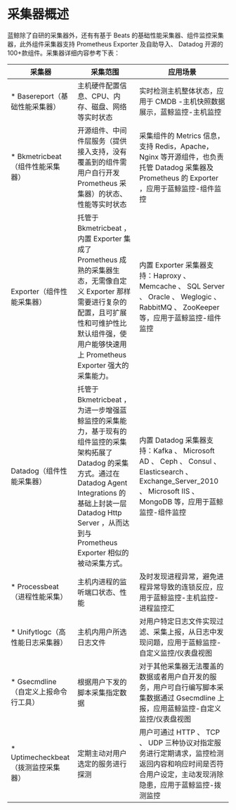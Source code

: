 # 采集器概述

蓝鲸除了自研的采集器外，还有有基于 Beats 的基础性能采集器、组件监控采集器，此外组件采集器支持 Prometheus Exporter 及自助导入、 Datadog 开源的 100+款组件。采集器详细内容参考下表：


| 采集器                               | 采集范围                                                                                                                                                                                                                                  | 应用场景                                                                                                                                                          |
| ------------------------------------ | ----------------------------------------------------------------------------------------------------------------------------------------------------------------------------------------------------------------------------------------- | ----------------------------------------------------------------------------------------------------------------------------------------------------------------- |
| * Basereport（基础性能采集器）       | 主机硬件配置信息、CPU、内存、磁盘、网络等实时状态                                                                                                                                                                                         | 实时检测主机整体状态，应用于 CMDB -主机快照数据展示，蓝鲸监控-主机监控                                                                                             |
| * Bkmetricbeat（组件性能采集器）     | 开源组件、中间件层服务（提供接入支持，没有覆盖到的组件需用户自行开发 Prometheus 采集器）的状态、性能等实时状态                                                                                                                            | 采集组件的 Metrics 信息，支持 Redis，Apache，Nginx 等开源组件，也负责托管 Datadog 采集器及 Prometheus 的 Exporter ，应用于蓝鲸监控-组件监控                         |
| Exporter（组件性能采集器）           | 托管于 Bkmetricbeat ，内置 Exporter 集成了 Prometheus 成熟的采集器生态，无需像自定义 Exporter 那样需要进行复杂的配置，且可扩展性和可维护性比默认组件强，使用户能够快速用上 Prometheus Exporter 强大的采集能力。                           | 内置 Exporter 采集器支持：Haproxy 、 Memcache 、 SQL Server 、 Oracle 、 Weglogic 、 RabbitMQ  、 ZooKeeper 等，应用于蓝鲸监控-组件监控                           |
| Datadog（组件性能采集器）            | 托管于 Bkmetricbeat ，为进一步增强蓝鲸监控的采集能力，基于现有的组件监控的采集架构拓展了 Datadog 的采集方式。通过在 Datadog Agent Integrations 的基础上封装一层 Datadog Http Server ，从而达到与 Prometheus Exporter 相似的被动采集方式。 | 内置 Datadog 采集器支持：Kafka 、 Microsoft AD 、 Ceph 、 Consul 、 Elasticsearch 、 Exchange_Server_2010 、 Microsoft IIS 、 MongoDB 等，应用于蓝鲸监控-组件监控 |
| * Processbeat（进程性能采集）        | 主机内进程的监听端口状态、性能                                                                                                                                                                                                            | 及时发现进程异常，避免进程异常导致的连锁反应，应用于蓝鲸监控-主机监控-进程监控汇                                                                                  |
| * Unifytlogc（高性能日志采集器）     | 主机内用户所选日志文件                                                                                                                                                                                                                    | 对用户特定日志文件实现过滤、采集上报，从日志中发现问题，应用于蓝鲸监控-自定义监控/仪表盘视图                                                                      |
| * Gsecmdline（自定义上报命令行工具） | 根据用户下发的脚本采集指定数据                                                                                                                                                                                                            | 对于其他采集器无法覆盖的数据或者用户自开发的服务，用户可自行编写脚本采集数据通过 Gsecmdline 上报，应用蓝鲸监控-自定义监控/仪表盘视图                              |
| * Uptimecheckbeat（拨测监控采集器）  | 定期主动对用户选定的服务进行探测                                                                                                                                                                                                          | 用户可通过 HTTP 、 TCP 、 UDP 三种协议对指定服务进行定期请求，监控检测返回内容和响应时间是否符合用户设定，主动发现消除隐患，应用于蓝鲸监控-拨测监控               |
